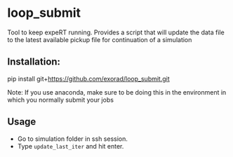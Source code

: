 # loop_submit

Tool to keep expeRT running. Provides a script that will update the data file to the latest available pickup file for continuation of a simulation

## Installation:
pip install git+https://github.com/exorad/loop_submit.git

Note: If you use anaconda, make sure to be doing this in the environment in which you normally submit your jobs

## Usage

- Go to simulation folder in ssh session.
- Type `update_last_iter` and hit enter.
